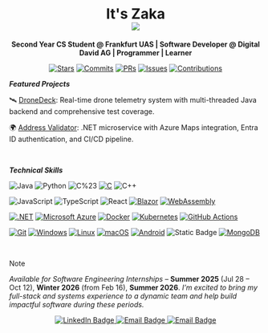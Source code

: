 <h1 align="center">
  It's Zaka 
</br> 
  <img src="https://github.com/user-attachments/assets/7c73240f-b0bc-40b7-beeb-8a348fe6e6d2"/>
</h1>

<p align="center">
  <strong>Second Year CS Student @ Frankfurt UAS | Software Developer @ Digital David AG | Programmer | Learner</strong>
</p>


<p align="center">
  <a href="https://github.com/zakaBouj?tab=repositories"><img src="https://img.shields.io/badge/Stars-99999-yellow?style=flat&logo=github" alt="Stars"></a>
  <a href="https://github.com/zakaBouj"><img src="https://img.shields.io/badge/Commits-99999-brightgreen?style=flat&logo=git" alt="Commits"></a>
  <a href="https://github.com/pulls"><img src="https://img.shields.io/badge/PRs-99999-purple?style=flat&logo=github" alt="PRs"></a>
  <a href="https://github.com/issues"><img src="https://img.shields.io/badge/Issues-99999-red?style=flat&logo=github" alt="Issues"></a>
  <a href="https://github.com/zakaBouj"><img src="https://img.shields.io/badge/Contributions-99999-blueviolet?style=flat&logo=github" alt="Contributions"></a>
</p>


***Featured Projects***

<!--
🚦 Project Vision: A traffic simulation platform using C++/WebAssembly with React/TypeScript frontend and WebGL rendering.
[View Repo](link) • [Live Demo](link)
-->

🛰️ [DroneDeck](https://github.com/Code-Hauptwache/DroneDeck): Real-time drone telemetry system with multi-threaded Java backend and comprehensive test coverage.

🌍 [Address Validator](https://github.com/zakaBouj/AddressValidator): .NET microservice with Azure Maps integration, Entra ID authentication, and CI/CD pipeline.

</br>

***Technical Skills***

 ![Java](https://img.shields.io/badge/Java-ED8B00?style=flat&logo=java&logoColor=white) ![Python](https://img.shields.io/badge/Python-3670A0?style=flat&logo=python&logoColor=ffdd54) ![C%23](https://img.shields.io/badge/C%23-239120?style=flat&logo=c-sharp&logoColor=white) [![C](https://img.shields.io/badge/C-00599C?logo=c&logoColor=white)](#) ![C++](https://img.shields.io/badge/C%2B%2B-00599C?style=flat&logo=c%2B%2B&logoColor=white)
 
![JavaScript](https://img.shields.io/badge/JavaScript-F7DF1E?style=flat&logo=javascript&logoColor=black) ![TypeScript](https://img.shields.io/badge/TypeScript-3178C6?style=flat&logo=typescript&logoColor=white) ![React](https://img.shields.io/badge/React-20232A?style=flat&logo=react&logoColor=61DAFB) [![Blazor](https://img.shields.io/badge/Blazor-512BD4?logo=blazor&logoColor=fff)](#) [![WebAssembly](https://img.shields.io/badge/WebAssembly-654FF0?logo=webassembly&logoColor=fff)](#)
 
[![.NET](https://img.shields.io/badge/.NET-512BD4?logo=dotnet&logoColor=fff)](#) [![Microsoft Azure](https://custom-icon-badges.demolab.com/badge/Microsoft%20Azure-0089D6?logo=msazure&logoColor=white)](#) [![Docker](https://img.shields.io/badge/Docker-2496ED?logo=docker&logoColor=fff)](#) [![Kubernetes](https://img.shields.io/badge/Kubernetes-326CE5?logo=kubernetes&logoColor=fff)](#) [![GitHub Actions](https://img.shields.io/badge/GitHub_Actions-2088FF?logo=github-actions&logoColor=white)](#)
 
[![Git](https://img.shields.io/badge/Git-F05032?logo=git&logoColor=fff)](#) [![Windows](https://custom-icon-badges.demolab.com/badge/Windows-0078D6?logo=windows11&logoColor=white)](#) [![Linux](https://img.shields.io/badge/Linux-FCC624?logo=linux&logoColor=black)](#) [![macOS](https://img.shields.io/badge/macOS-000000?logo=apple&logoColor=F0F0F0)](#) [![Android](https://img.shields.io/badge/Android-3DDC84?logo=android&logoColor=white)](#) ![Static Badge](https://img.shields.io/badge/CUDA%2FOpenCL-91bc3e) [![MongoDB](https://img.shields.io/badge/MongoDB-%234ea94b.svg?logo=mongodb&logoColor=white)](#)

</br>

> [!NOTE]
> *Available for Software Engineering Internships* – **Summer 2025** (Jul 28 – Oct 12), **Winter 2026** (from Feb 16), **Summer 2026**.
> *I’m excited to bring my full-stack and systems experience to a dynamic team and help build impactful software during these periods.*


<p align="center">
  <a href="https://www.linkedin.com/in/zakaria-boujana/">
    <img src="https://img.shields.io/badge/LinkedIn-0077B5?style=for-the-badge&logo=linkedin&logoColor=white" alt="LinkedIn Badge"/>
  </a>
  <a href="mailto:boujana.zakaria03@gmail.com">
    <img src="https://img.shields.io/badge/Personal-D14836?style=for-the-badge&logo=gmail&logoColor=white" alt="Email Badge"/>
  </a>
  <a href="mailto:zb@digitaldavid.io">
    <img src="https://img.shields.io/badge/Work-D14836?style=for-the-badge&logo=gmail&logoColor=white" alt="Email Badge"/>
  </a>
</p>
